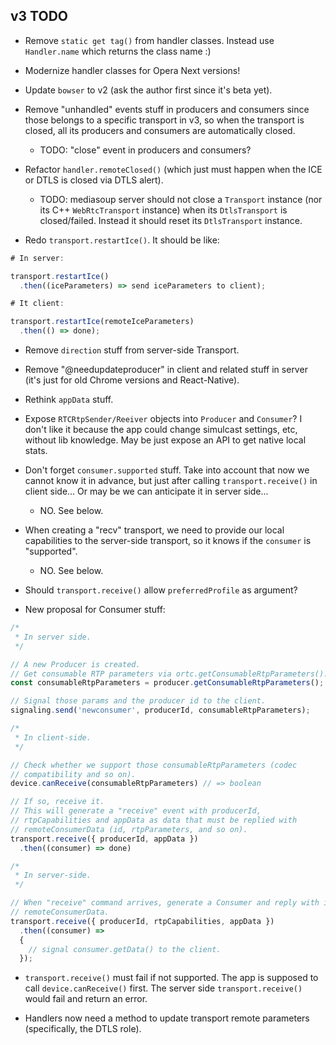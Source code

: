 ## v3 TODO

* Remove `static get tag()` from handler classes. Instead use `Handler.name` which returns the class name :)

* Modernize handler classes for Opera Next versions!

* Update `bowser` to v2 (ask the author first since it's beta yet).

* Remove "unhandled" events stuff in producers and consumers since those belongs to a specific transport in v3, so when the transport is closed, all its producers and consumers are automatically closed.
  - TODO: "close" event in producers and consumers?

* Refactor `handler.remoteClosed()` (which just must happen when the ICE or DTLS is closed via DTLS alert).
  - TODO: mediasoup server should not close a `Transport` instance (nor its C++ `WebRtcTransport` instance) when its `DtlsTransport` is closed/failed. Instead it should reset its `DtlsTransport` instance.  

* Redo `transport.restartIce()`. It should be like:

```js
# In server:

transport.restartIce()
  .then((iceParameters) => send iceParameters to client);

# It client:

transport.restartIce(remoteIceParameters)
  .then(() => done);
```

* Remove `direction` stuff from server-side Transport.

* Remove "@needupdateproducer" in client and related stuff in server (it's just for old Chrome versions and React-Native).

* Rethink `appData` stuff.

* Expose `RTCRtpSender/Reeiver` objects into `Producer` and `Consumer`? I don't like it because the app could change simulcast settings, etc, without lib knowledge. May be just expose an API to get native local stats.

* Don't forget `consumer.supported` stuff. Take into account that now we cannot know it in advance, but just after calling `transport.receive()` in client side... Or may be we can anticipate it in server side...
  - NO. See below.

* When creating a "recv" transport, we need to provide our local capabilities to the server-side transport, so it knows if the `consumer` is "supported".
  - NO. See below.

* Should `transport.receive()` allow `preferredProfile` as argument?

* New proposal for Consumer stuff:

```js
/*
 * In server side. 
 */

// A new Producer is created.
// Get consumable RTP parameters via ortc.getConsumableRtpParameters().
const consumableRtpParameters = producer.getConsumableRtpParameters();

// Signal those params and the producer id to the client.
signaling.send('newconsumer', producerId, consumableRtpParameters);

/*
 * In client-side.
 */

// Check whether we support those consumableRtpParameters (codec
// compatibility and so on).
device.canReceive(consumableRtpParameters) // => boolean

// If so, receive it.
// This will generate a "receive" event with producerId,
// rtpCapabilities and appData as data that must be replied with
// remoteConsumerData (id, rtpParameters, and so on).
transport.receive({ producerId, appData })
  .then((consumer) => done)

/*
 * In server-side.
 */

// When "receive" command arrives, generate a Consumer and reply with its
// remoteConsumerData.
transport.receive({ producerId, rtpCapabilities, appData })
  .then((consumer) =>
  {
    // signal consumer.getData() to the client.
  });
```

* `transport.receive()` must fail if not supported. The app is supposed to call  `device.canReceive()` first. The server side `transport.receive()` would fail and return an error.

* Handlers now need a method to update transport remote parameters (specifically, the DTLS role).
